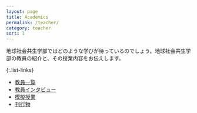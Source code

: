 ```yaml
---
layout: page
title: Academics
permalink: /teacher/
category: teacher
sort: 1
---
```


地球社会共生学部ではどのような学びが待っているのでしょう。地球社会共生学部の教員の紹介と、その授業内容をお伝えします。

{:.list-links}
*   [教員一覧](/teacher/teachers/)
*   [教員インタビュー](/teacher/interview/)
*   [模擬授業](/teacher/triallesson/)
*   [刊行物](/teacher/publications/)

